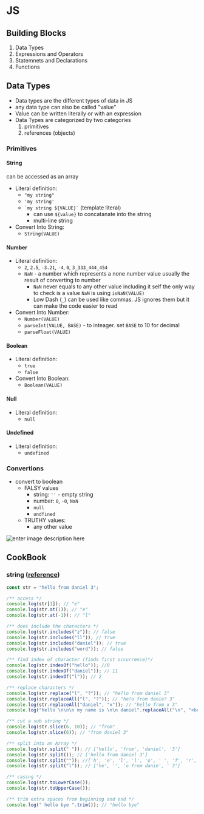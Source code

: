 # JS

## Building Blocks

1. Data Types
2. Expressions and Operators
3. Statemnets and Declarations
4. Functions

## Data Types

- Data types are the different types of data in JS
- any data type can also be called "value"
- Value can be written literally or with an expression
- Data Types are categorized by two categories
  1. primitives
  2. references (objects)

### Primitives

#### String

can be accessed as an array

- Literal definition:
  - `"my string"`
  - `'my string'`
  - `` `my string ${VALUE}` `` (template literal)
    - can use `${value}` to concatanate into the string
    - multi-line string
- Convert Into String:
  - `String(VALUE)`

#### Number

- Literal definition:
  - `2`, `2.5`, `-3.21`, `-4`, `0`, `3_333_444_454`
  - `NaN` - a number which represents a none number value usually the result of converting to number
    - `NaN` never equals to any other value including it self the only way to check is a value `NaN` is using `isNaN(VALUE)`
    - Low Dash (`_`) can be used like commas. JS ignores them but it can make the code easier to read
- Convert Into Number:
  - `Number(VALUE)`
  - `parseInt(VALUE, BASE)` - to inteager. set `BASE` to 10 for decimal
  - `parseFloat(VALUE)`

#### Boolean

- Literal definition:
  - `true`
  - `false`
- Convert Into Boolean:
  - `Boolean(VALUE)`

#### Null

- Literal definition:
  - `null`

#### Undefined

- Literal definition:
  - `undefined`

### Convertions

- convert to boolean
  - FALSY values
    - string: `''` - empty string
    - number: `0`, `-0`, `NaN`
    - `null`
    - `undfined`
  - TRUTHY values:
    - any other value

![enter image description here](https://miro.medium.com/max/1400/0*AO0bt6MghegKIOsS.png)

## CookBook

### string ([reference](https://developer.mozilla.org/en-US/docs/Web/JavaScript/Reference/Global_Objects/String))

```javascript
const str = "hello from daniel 3";

/** access */
console.log(str[1]); // "e"
console.log(str.at(1)); // "e"
console.log(str.at(-1)); // "l"

/** does include the characters */
console.log(str.includes("z")); // false
console.log(str.includes("ll")); // true
console.log(str.includes("daniel")); // true
console.log(str.includes("word")); // false

/** find index of character (finds first occurrence)*/
console.log(str.indexOf("hello")); //0
console.log(str.indexOf("daniel")); // 11
console.log(str.indexOf("l")); // 2

/** replace characters */
console.log(str.replace("l", "?")); // "he?lo from daniel 3"
console.log(str.replaceAll("l", "?")); // "he?o from danie? 3"
console.log(str.replaceAll("daniel", "x")); // "hello from x 3"
console.log("hello \n\n\n my name is \n\n daniel".replaceAll("\n", "<br />")); // "hello from x 3"

/** cut a sub string */
console.log(str.slice(6, 10)); // "from"
console.log(str.slice(6)); // "from daniel 3"

/** split into an Array */
console.log(str.split(" ")); // ['hello', 'from', 'daniel', '3']
console.log(str.split()); // ['hello from daniel 3']
console.log(str.split("")); //['h', 'e', 'l', 'l', 'o', ' ', 'f', 'r', 'o', 'm', ' ', 'd', 'a', 'n', 'i', 'e', 'l', ' ', '3']
console.log(str.split("l")); // ['he', '', 'o from danie', ' 3']

/** casing */
console.log(str.toLowerCase());
console.log(str.toUpperCase());

/** trim extra spaces from beginning and end */
console.log(" hello bye ".trim()); // "hello bye"
```
